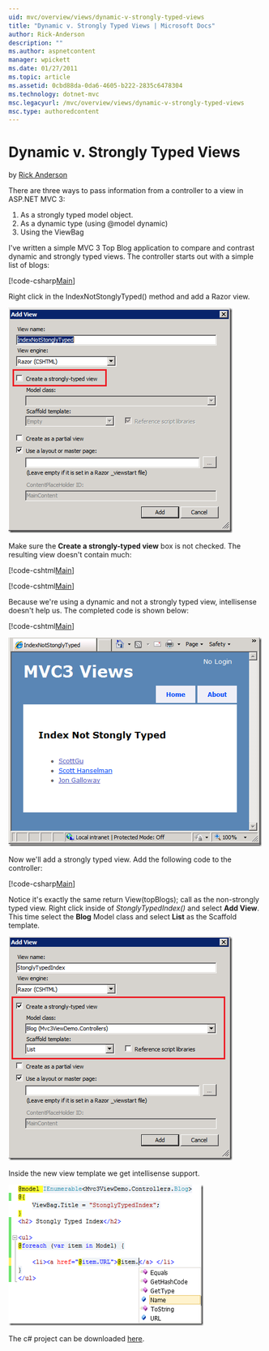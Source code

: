 ```yaml
---
uid: mvc/overview/views/dynamic-v-strongly-typed-views
title: "Dynamic v. Strongly Typed Views | Microsoft Docs"
author: Rick-Anderson
description: ""
ms.author: aspnetcontent
manager: wpickett
ms.date: 01/27/2011
ms.topic: article
ms.assetid: 0cbd88da-0da6-4605-b222-2835c6478304
ms.technology: dotnet-mvc
msc.legacyurl: /mvc/overview/views/dynamic-v-strongly-typed-views
msc.type: authoredcontent
---
```

Dynamic v. Strongly Typed Views
====================
by [Rick Anderson](https://github.com/Rick-Anderson)

There are three ways to pass information from a controller to a view in ASP.NET MVC 3:

1. As a strongly typed model object.
2. As a dynamic type (using @model dynamic)
3. Using the ViewBag

I've written a simple MVC 3 Top Blog application to compare and contrast dynamic and strongly typed views. The controller starts out with a simple list of blogs:

[!code-csharp[Main](dynamic-v-strongly-typed-views/samples/sample1.cs)]

Right click in the IndexNotStonglyTyped() method and add a Razor view.

[![8475.NotStronglyTypedView[1]](dynamic-v-strongly-typed-views/_static/image2.png)](dynamic-v-strongly-typed-views/_static/image1.png)

Make sure the **Create a strongly-typed view** box is not checked. The resulting view doesn't contain much:

[!code-cshtml[Main](dynamic-v-strongly-typed-views/samples/sample2.cshtml)]

[!code-cshtml[Main](dynamic-v-strongly-typed-views/samples/sample3.cshtml)]

Because we're using a dynamic and not a strongly typed view, intellisense doesn't help us. The completed code is shown below:

[!code-cshtml[Main](dynamic-v-strongly-typed-views/samples/sample4.cshtml)]

[![6646.NotStronglyTypedView_5F00_IE[1]](dynamic-v-strongly-typed-views/_static/image4.png)](dynamic-v-strongly-typed-views/_static/image3.png)

Now we'll add a strongly typed view. Add the following code to the controller:

[!code-csharp[Main](dynamic-v-strongly-typed-views/samples/sample5.cs)]


Notice it's exactly the same return View(topBlogs); call as the non-strongly typed view. Right click inside of *StonglyTypedIndex()* and select **Add View**. This time select the **Blog** Model class and select **List** as the Scaffold template.

[![5658.StrongView[1]](dynamic-v-strongly-typed-views/_static/image6.png)](dynamic-v-strongly-typed-views/_static/image5.png)

Inside the new view template we get intellisense support.

[![7002.intellesince[1]](dynamic-v-strongly-typed-views/_static/image8.png)](dynamic-v-strongly-typed-views/_static/image7.png)

The c# project can be downloaded [here](https://blogs.msdn.com/cfs-file.ashx/__key/CommunityServer-Blogs-Components-WeblogFiles/00-00-01-11-73-SSMS/1817.Mvc3ViewDemo.zip).
